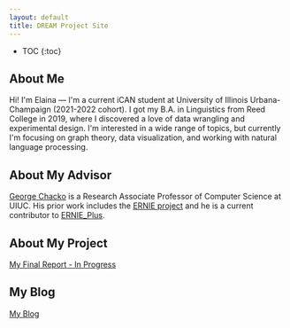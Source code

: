 ```yaml
---
layout: default
title: DREAM Project Site
---
```


* TOC
{:toc}

## About Me

Hi! I'm Elaina — I'm a current iCAN student at University of Illinois Urbana-Champaign (2021-2022 cohort). I got my B.A. in Linguistics from Reed College in 2019, where I discovered a love of data wrangling and experimental design. I'm interested in a wide range of topics, but currently I'm focusing on graph theory, data visualization, and working with natural language processing. 

## About My Advisor

<a href="https://cs.illinois.edu/about/people/faculty/chackoge">George Chacko</a> is a Research Associate Professor of Computer Science at UIUC. His prior work includes the <a href="https://netesolutions.github.io/ernie_homepage/">ERNIE project</a> and he is a current contributor to <a href="https://github.com/chackoge/ERNIE_Plus">ERNIE_Plus</a>.

## About My Project


[My Final Report - In Progress](files/finalreport.pdf)

## My Blog

[My Blog](blog.html)
